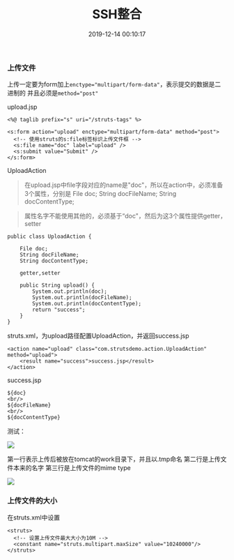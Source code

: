 ﻿---
title: SSH整合
date: 2019-12-14 00:10:17
tags:
  - SSH
---

### 上传文件

上传一定要为form加上`enctype="multipart/form-data"`，表示提交的数据是二进制的
并且必须是`method="post"`

upload.jsp
```
<%@ taglib prefix="s" uri="/struts-tags" %>

<s:form action="upload" enctype="multipart/form-data" method="post">
  <!-- 使用struts的s:file标签标识上传文件框 -->
  <s:file name="doc" label="upload" />
  <s:submit value="Submit" />
</s:form>
```

UploadAction
> 在upload.jsp中file字段对应的name是"doc"，所以在action中，必须准备3个属性，分别是
File doc;
String docFileName;
String docContentType;

> 属性名字不能使用其他的，必须基于“doc"，然后为这3个属性提供getter，setter
```
public class UploadAction {
 
    File doc;
    String docFileName;
    String docContentType;

    getter,setter

    public String upload() {
        System.out.println(doc);
        System.out.println(docFileName);
        System.out.println(docContentType);
        return "success";
    }
}
```

struts.xml，为upload路径配置UploadAction，并返回success.jsp
```
<action name="upload" class="com.strutsdemo.action.UploadAction" method="upload">
    <result name="success">success.jsp</result>
</action>
```

success.jsp
```
${doc}
<br/>
${docFileName}
<br/>
${docContentType}
```

测试：

![](http://chenchen7.oss-cn-shanghai.aliyuncs.com/20191215121105.PNG)

第一行表示上传后被放在tomcat的work目录下，并且以.tmp命名
第二行是上传文件本来的名字
第三行是上传文件的mime type

![](http://chenchen7.oss-cn-shanghai.aliyuncs.com/20191215121109.PNG)

### 上传文件的大小
在struts.xml中设置
```
<struts>
  <!-- 设置上传文件最大大小为10M -->
  <constant name="struts.multipart.maxSize" value="10240000"/>
</struts>
```